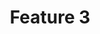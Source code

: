 ---
layout: page_general
permalink: /features/feature-3
title: Feature 3
excerpt: Feature 3 summary
---